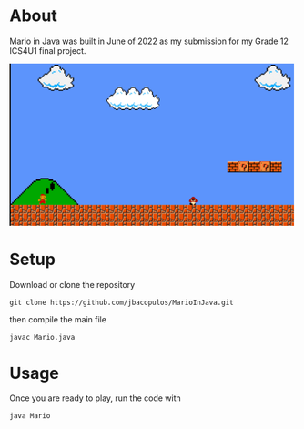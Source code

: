 # About

Mario in Java was built in June of 2022 as my submission for my Grade 12 ICS4U1 final project.

<img src="https://github.com/jbacopulos/MarioInJava/blob/main/img/action.png" alt="Screenshot" width="500"/>

# Setup
Download or clone the repository
```
git clone https://github.com/jbacopulos/MarioInJava.git
```

then compile the main file
```
javac Mario.java
```

# Usage
Once you are ready to play, run the code with 
```
java Mario
```
